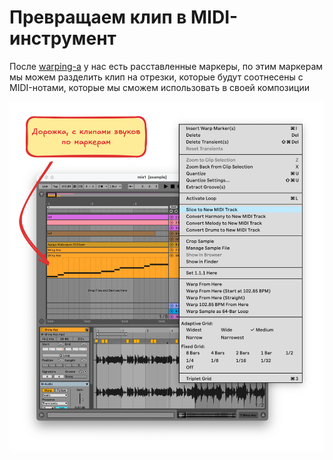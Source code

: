 # Превращаем клип в MIDI-инструмент

После [warping-a](./warping.md) у нас есть расставленные маркеры, по этим маркерам мы можем разделить клип на отрезки, которые будут соотнесены с MIDI-нотами, которые мы сможем использовать в своей композиции

![image](./images/samples.png)